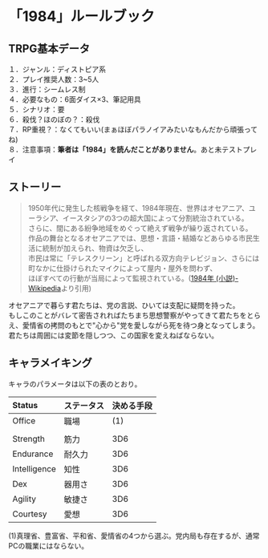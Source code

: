 # 「1984」ルールブック

## TRPG基本データ

１．ジャンル：ディストピア系  
２．プレイ推奨人数：3~5人  
３．進行：シームレス制  
４．必要なもの：6面ダイス×3、筆記用具    
５．シナリオ：要  
６．殺伐？ほのぼの？：殺伐  
７．RP重視？：なくてもいい(まぁほぼパラノイアみたいなもんだから頑張ってね)  
８．注意事項：**筆者は「1984」を読んだことがありません**。あと未テストプレイ

## ストーリー
> 1950年代に発生した核戦争を経て、1984年現在、世界はオセアニア、ユーラシア、イースタシアの3つの超大国によって分割統治されている。  
> さらに、間にある紛争地域をめぐって絶えず戦争が繰り返されている。  
> 作品の舞台となるオセアニアでは、思想・言語・結婚などあらゆる市民生活に統制が加えられ、物資は欠乏し、  
> 市民は常に「テレスクリーン」と呼ばれる双方向テレビジョン、さらには町なかに仕掛けられたマイクによって屋内・屋外を問わず、  
> ほぼすべての行動が当局によって監視されている。([1984年 (小説)-Wikipedia](https://ja.wikipedia.org/wiki/1984%E5%B9%B4_(%E5%B0%8F%E8%AA%AC))より引用)  

オセアニアで暮らす君たちは、党の言説、ひいては支配に疑問を持った。  
もしこのことがバレて密告されればたちまち思想警察がやってきて君たちをとらえ、愛情省の拷問のもとで"心から"党を愛しながら死を待つ身となってしまう。  
君たちは周囲には変節を隠しつつ、この国家を変えねばならない。  

## キャラメイキング
キャラのパラメータは以下の表のとおり。

|Status|ステータス|決める手段|
|:---|:---|:---|
|Office      |職場  |(1)|
||||
|Strength    |筋力  |3D6|
|Endurance   |耐久力|3D6|
|Intelligence|知性  |3D6|
|Dex         |器用さ|3D6|
|Agility     |敏捷さ|3D6|
|Courtesy    |愛想  |3D6|

(1)真理省、豊富省、平和省、愛情省の4つから選ぶ。党内局も存在するが、通常PCの職業にはならない。
